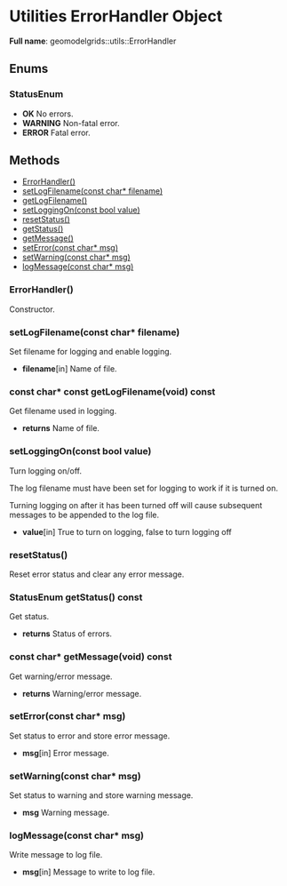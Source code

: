 # Utilities ErrorHandler Object 

**Full name**: geomodelgrids::utils::ErrorHandler

## Enums

### StatusEnum

* **OK** No errors.
* **WARNING** Non-fatal error.
* **ERROR** Fatal error.

## Methods

* [ErrorHandler()](#errorhandler)
* [setLogFilename(const char* filename)](#setlogfilenameconst-char-filename)
* [getLogFilename()](#const-char-const-getlogfilenamevoid-const)
* [setLoggingOn(const bool value)](#setloggingonconst-bool-value)
* [resetStatus()](#resetstatus)
* [getStatus()](#statusenum-getstatus-const)
* [getMessage()](#const-char-getmessagevoid-const)
* [setError(const char* msg)](#seterrorconst-char-msg)
* [setWarning(const char* msg)](#setwarningconst-char-msg)
* [logMessage(const char* msg)](#logmessageconst-char-msg)


### ErrorHandler()

Constructor.



### setLogFilename(const char* filename)

Set filename for logging and enable logging.

* **filename**[in] Name of file.


### const char* const getLogFilename(void) const

Get filename used in logging.

* **returns** Name of file.


### setLoggingOn(const bool value)

Turn logging on/off.

The log filename must have been set for logging to work if it is
turned on.

Turning logging on after it has been turned off will cause subsequent
messages to be appended to the log file.

* **value**[in] True to turn on logging, false to turn logging off


### resetStatus()

Reset error status and clear any error message.


### StatusEnum getStatus() const

Get status.

* **returns** Status of errors.


### const char* getMessage(void) const 

Get warning/error message.

* **returns** Warning/error message.


### setError(const char* msg)

Set status to error and store error message.

* **msg**[in] Error message.


### setWarning(const char* msg)

Set status to warning and store warning message.

* **msg** Warning message.


### logMessage(const char* msg)

Write message to log file.

* **msg**[in] Message to write to log file.
